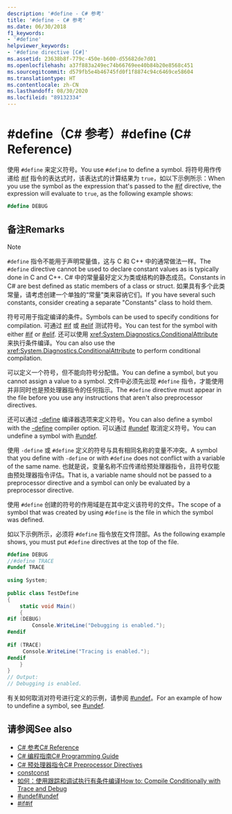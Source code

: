 ```yaml
---
description: '#define - C# 参考'
title: '#define - C# 参考'
ms.date: 06/30/2018
f1_keywords:
- '#define'
helpviewer_keywords:
- '#define directive [C#]'
ms.assetid: 23638b8f-779c-450e-b600-d55682de7d01
ms.openlocfilehash: a37f883a249ec74b66769ee40b84b20e8568c451
ms.sourcegitcommit: d579fb5e4b46745fd0f1f8874c94c6469ce58604
ms.translationtype: HT
ms.contentlocale: zh-CN
ms.lasthandoff: 08/30/2020
ms.locfileid: "89132334"
---
```

# <a name="define-c-reference"></a><span data-ttu-id="ada69-103">#define（C# 参考）</span><span class="sxs-lookup"><span data-stu-id="ada69-103">#define (C# Reference)</span></span>
<span data-ttu-id="ada69-104">使用 `#define` 来定义符号。</span><span class="sxs-lookup"><span data-stu-id="ada69-104">You use `#define` to define a symbol.</span></span> <span data-ttu-id="ada69-105">将符号用作传递给 [#if](./preprocessor-if.md) 指令的表达式时，该表达式的计算结果为 `true`，如以下示例所示：</span><span class="sxs-lookup"><span data-stu-id="ada69-105">When you use the symbol as the expression that's passed to the [#if](./preprocessor-if.md) directive, the expression will evaluate to `true`, as the following example shows:</span></span>  

 ```csharp
 #define DEBUG
 ```
  
## <a name="remarks"></a><span data-ttu-id="ada69-106">备注</span><span class="sxs-lookup"><span data-stu-id="ada69-106">Remarks</span></span>  
  
> [!NOTE]
> <span data-ttu-id="ada69-107">`#define` 指令不能用于声明常量值，这与 C 和 C++ 中的通常做法一样。</span><span class="sxs-lookup"><span data-stu-id="ada69-107">The `#define` directive cannot be used to declare constant values as is typically done in C and C++.</span></span> <span data-ttu-id="ada69-108">C# 中的常量最好定义为类或结构的静态成员。</span><span class="sxs-lookup"><span data-stu-id="ada69-108">Constants in C# are best defined as static members of a class or struct.</span></span> <span data-ttu-id="ada69-109">如果具有多个此类常量，请考虑创建一个单独的“常量”类来容纳它们。</span><span class="sxs-lookup"><span data-stu-id="ada69-109">If you have several such constants, consider creating a separate "Constants" class to hold them.</span></span>  
  
 <span data-ttu-id="ada69-110">符号可用于指定编译的条件。</span><span class="sxs-lookup"><span data-stu-id="ada69-110">Symbols can be used to specify conditions for compilation.</span></span> <span data-ttu-id="ada69-111">可通过 [#if](./preprocessor-if.md) 或 [#elif](./preprocessor-elif.md) 测试符号。</span><span class="sxs-lookup"><span data-stu-id="ada69-111">You can test for the symbol with either [#if](./preprocessor-if.md) or [#elif](./preprocessor-elif.md).</span></span> <span data-ttu-id="ada69-112">还可以使用 <xref:System.Diagnostics.ConditionalAttribute> 来执行条件编译。</span><span class="sxs-lookup"><span data-stu-id="ada69-112">You can also use the <xref:System.Diagnostics.ConditionalAttribute> to perform conditional compilation.</span></span>  
  
 <span data-ttu-id="ada69-113">可以定义一个符号，但不能向符号分配值。</span><span class="sxs-lookup"><span data-stu-id="ada69-113">You can define a symbol, but you cannot assign a value to a symbol.</span></span> <span data-ttu-id="ada69-114">文件中必须先出现 `#define` 指令，才能使用并非同时也是预处理器指令的任何指示。</span><span class="sxs-lookup"><span data-stu-id="ada69-114">The `#define` directive must appear in the file before you use any instructions that aren't also preprocessor directives.</span></span>  
  
 <span data-ttu-id="ada69-115">还可以通过 [-define](../compiler-options/define-compiler-option.md) 编译器选项来定义符号。</span><span class="sxs-lookup"><span data-stu-id="ada69-115">You can also define a symbol with the [-define](../compiler-options/define-compiler-option.md) compiler option.</span></span> <span data-ttu-id="ada69-116">可以通过 [#undef](./preprocessor-undef.md) 取消定义符号。</span><span class="sxs-lookup"><span data-stu-id="ada69-116">You can undefine a symbol with [#undef](./preprocessor-undef.md).</span></span>  
  
 <span data-ttu-id="ada69-117">使用 `-define` 或 `#define` 定义的符号与具有相同名称的变量不冲突。</span><span class="sxs-lookup"><span data-stu-id="ada69-117">A symbol that you define with `-define` or with `#define` does not conflict with a variable of the same name.</span></span> <span data-ttu-id="ada69-118">也就是说，变量名称不应传递给预处理器指令，且符号仅能由预处理器指令评估。</span><span class="sxs-lookup"><span data-stu-id="ada69-118">That is, a variable name should not be passed to a preprocessor directive and a symbol can only be evaluated by a preprocessor directive.</span></span>  
  
 <span data-ttu-id="ada69-119">使用 `#define` 创建的符号的作用域是在其中定义该符号的文件。</span><span class="sxs-lookup"><span data-stu-id="ada69-119">The scope of a symbol that was created by using `#define` is the file in which the symbol was defined.</span></span>  
  
 <span data-ttu-id="ada69-120">如以下示例所示，必须将 `#define` 指令放在文件顶部。</span><span class="sxs-lookup"><span data-stu-id="ada69-120">As the following example shows, you must put `#define` directives at the top of the file.</span></span>  
  
```csharp  
#define DEBUG  
//#define TRACE  
#undef TRACE  
  
using System;  
  
public class TestDefine  
{  
    static void Main()  
    {  
#if (DEBUG)  
        Console.WriteLine("Debugging is enabled.");  
#endif  
  
#if (TRACE)  
     Console.WriteLine("Tracing is enabled.");  
#endif  
    }  
}  
// Output:  
// Debugging is enabled.  
```  
  
 <span data-ttu-id="ada69-121">有关如何取消对符号进行定义的示例，请参阅 [#undef](./preprocessor-undef.md)。</span><span class="sxs-lookup"><span data-stu-id="ada69-121">For an example of how to undefine a symbol, see [#undef](./preprocessor-undef.md).</span></span>  
  
## <a name="see-also"></a><span data-ttu-id="ada69-122">请参阅</span><span class="sxs-lookup"><span data-stu-id="ada69-122">See also</span></span>

- [<span data-ttu-id="ada69-123">C# 参考</span><span class="sxs-lookup"><span data-stu-id="ada69-123">C# Reference</span></span>](../index.md)
- [<span data-ttu-id="ada69-124">C# 编程指南</span><span class="sxs-lookup"><span data-stu-id="ada69-124">C# Programming Guide</span></span>](../../programming-guide/index.md)
- [<span data-ttu-id="ada69-125">C# 预处理器指令</span><span class="sxs-lookup"><span data-stu-id="ada69-125">C# Preprocessor Directives</span></span>](./index.md)
- [<span data-ttu-id="ada69-126">const</span><span class="sxs-lookup"><span data-stu-id="ada69-126">const</span></span>](../keywords/const.md)
- [<span data-ttu-id="ada69-127">如何：使用跟踪和调试执行有条件编译</span><span class="sxs-lookup"><span data-stu-id="ada69-127">How to: Compile Conditionally with Trace and Debug</span></span>](../../../framework/debug-trace-profile/how-to-compile-conditionally-with-trace-and-debug.md)
- [<span data-ttu-id="ada69-128">#undef</span><span class="sxs-lookup"><span data-stu-id="ada69-128">#undef</span></span>](./preprocessor-undef.md)
- [<span data-ttu-id="ada69-129">#if</span><span class="sxs-lookup"><span data-stu-id="ada69-129">#if</span></span>](./preprocessor-if.md)
